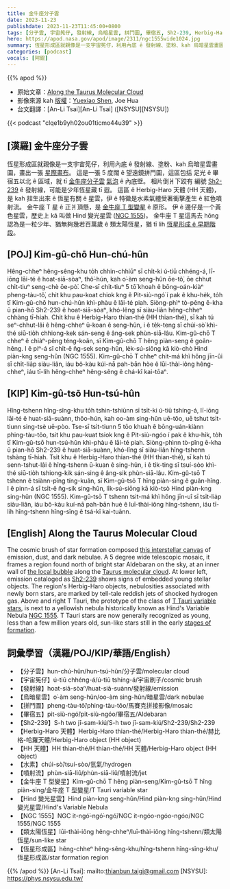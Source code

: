 ```yaml
---
title: 金牛座分子雲
date: 2023-11-23
publishdate: 2023-11-23T11:45:00+0800
tags: [分子雲, 宇宙筅仔, 發射線, 烏暗星雲, 拼鬥圖, 畢宿五, Sh2-239, Herbig-Haro 天體, HH 天體, 水素, 噴射流, 金牛座 T 型變星, 金牛座 T 星, Hind 變光星雲, NGC 1555, 類太陽恆星, 恆星形成區]
hero: https://apod.nasa.gov/apod/image/2311/ngc1555wide1024.jpg
summary: 恆星形成區就親像是一支宇宙筅仔，利用內底 ê 發射線、塗粉、kah 烏暗星雲畫圖，畫出一張星際畫布。
categories: [podcast]
vocals: [阿錕]
---
```


{{% apod %}}

- 原始文章：[Along the Taurus Molecular Cloud](https://apod.nasa.gov/apod/ap231123.html)
- 影像來源 kah [版權][copyright]：[Yuexiao Shen](https://www.flickr.com/people/150464529@N03/), Joe Hua
- 台文翻譯：[An-Li Tsai][An-Li Tsai] ([NSYSU][NSYSU])

{{< podcast "clqe1b9yh02ou01ticmo44u39" >}}

## [漢羅] 金牛座分子雲
恆星形成區就親像是一支宇宙筅仔，利用內底 ê 發射線、塗粉、kah 烏暗星雲畫圖，畫出一張 [星際畫布][this interstellar canvas]。
這是一張 5 度闊 ê 望遠鏡拼鬥圖，這區包括 足光 ê 畢宿五以北 ê 區域，就 tī [金牛座分子雲][Taurus molecular cloud] [氣泡][the local bubble] ê 內底壁。
相片倒爿下跤有 編號 [Sh2-239][Sh2-239] ê 發射線，可能是少年恆星藏 tī 遐。
這區 ê Herbig-Haro 天體 (HH 天體)，是 kah 拄生出來 ê 恆星有關 ê 星雲，伊 ê 特徵是水素氣體受著衝擊產生 ê 紅色噴射流。
金牛座 T 星 ê 正爿頂懸，是 [金牛座 T 型變星][T Tauri variable stars] ê 原形。
伊 ê 邊仔是一个黃色星雲，歷史上 kā 叫做 Hind 變光星雲 ([NGC 1555][NGC 1555])。
金牛座 T 星這馬去 hŏng 認為是一粒少年、猶無夠幾若百萬歲 ê 類太陽恆星，猶 tī lih [恆星形成 ê 早期階段][stages of formation]。

## [POJ] Kim-gû-chō Hun-chú-hûn
Hêng-chheⁿ hêng-sêng-khu to̍h chhin-chhiūⁿ sī chi̍t-ki ú-tiū chhéng-á, lī-iōng lāi-té ê hoat-siā-sòaⁿ, thô͘-hún, kah o͘-àm seng-hûn ōe-tô͘, ōe chhut chi̍t-tiuⁿ seng-chè ōe-pò͘.
Che-sī chi̍t-tiuⁿ 5 tō͘ khoah ê bōng-oán-kiàⁿ pheng-tàu-tô͘, chit khu pau-koat chiok kng ê Pit-siù-ngó͘ í pak ê khu-he̍k, to̍h tī Kim-gû-chō hun-chú-hûn khì-phàu ê lāi-té piah.
Siòng-phìⁿ tò-pêng ē-kha ū pian-hō Sh2-239 ê hoat-siā-sòaⁿ, khó-lêng sī siàu-liân hêng-chheⁿ chhàng tī-hiah.
Chit khu ê Herbig-Haro thian-thé (HH thian-thé), sī kah tú seⁿ-chhut-lâi ê hêng-chheⁿ ū-koan ê seng-hûn, i ê te̍k-teng sī chúi-sò͘ khì-thé siū-tio̍h chhiong-kek sán-seng ê âng-sek phùn-siā-lâu.
Kim-gû-chō T chheⁿ ê chiàⁿ-pêng téng-koân, sī Kim-gû-chō T hêng piàn-seng ê goân-hêng.
I ê piⁿ-á sī chi̍t-ê n̂g-sek seng-hûn, le̍k-sú-siōng kā kiò-chò Hind piàn-kng seng-hûn (NGC 1555).
Kim-gû-chō T chheⁿ chit-má khì hőng jīn-ûi sī chi̍t-lia̍p siàu-liân, iáu bô-kàu kúi-nā pah-bān hòe ê lūi-thài-iông hêng-chheⁿ, iáu tī-lih hêng-chheⁿ hêng-sêng ê chá-kî kai-tōaⁿ.

## [KIP] Kim-gû-tsō Hun-tsú-hûn
Hîng-tshenn hîng-sîng-khu to̍h tshin-tshiūnn sī tsi̍t-ki ú-tiū tshíng-á, lī-iōng lāi-té ê huat-siā-suànn, thôo-hún, kah oo-àm sing-hûn uē-tôo, uē tshut tsi̍t-tiunn sing-tsè uē-pòo.
Tse-sī tsi̍t-tiunn 5 tōo khuah ê bōng-uán-kiànn phing-tàu-tôo, tsit khu pau-kuat tsiok kng ê Pit-siù-ngóo í pak ê khu-hi̍k, to̍h tī Kim-gû-tsō hun-tsú-hûn khì-phàu ê lāi-té piah.
Siòng-phìnn tò-pîng ē-kha ū pian-hō Sh2-239 ê huat-siā-suànn, khó-lîng sī siàu-liân hîng-tshenn tshàng tī-hiah.
Tsit khu ê Herbig-Haro thian-thé (HH thian-thé), sī kah tú senn-tshut-lâi ê hîng-tshenn ū-kuan ê sing-hûn, i ê ti̍k-ting sī tsuí-sòo khì-thé siū-tio̍h tshiong-kik sán-sing ê âng-sik phùn-siā-lâu.
Kim-gû-tsō T tshenn ê tsiànn-pîng tíng-kuân, sī Kim-gû-tsō T hîng piàn-sing ê guân-hîng.
I ê pinn-á sī tsi̍t-ê n̂g-sik sing-hûn, li̍k-sú-siōng kā kiò-tsò Hind piàn-kng sing-hûn (NGC 1555).
Kim-gû-tsō T tshenn tsit-má khì hőng jīn-uî sī tsi̍t-lia̍p siàu-liân, iáu bô-kàu kuí-nā pah-bān huè ê luī-thài-iông hîng-tshenn, iáu tī-lih hîng-tshenn hîng-sîng ê tsá-kî kai-tuānn.

## [English] Along the Taurus Molecular Cloud
The cosmic brush of star formation composed [this interstellar canvas][this interstellar canvas] of emission, dust, and dark nebulae.
A 5 degree wide telescopic mosaic, it frames a region found north of bright star Aldebaran on the sky, at an inner wall of [the local bubble][the local bubble] along the [Taurus molecular cloud][Taurus molecular cloud].
At lower left, emission cataloged as [Sh2-239][Sh2-239] shows signs of embedded young stellar objects.
The region's Herbig-Haro objects, nebulosities associated with newly born stars, are marked by tell-tale reddish jets of shocked hydrogen gas.
Above and right T Tauri, the prototype of the class of [T Tauri variable stars][T Tauri variable stars], is next to a yellowish nebula historically known as Hind's Variable Nebula [NGC 1555][NGC 1555].
T Tauri stars are now generally recognized as young, less than a few million years old, sun-like stars still in the early [stages of formation][stages of formation].

## 詞彙學習（漢羅/POJ/KIP/華語/English）
- 【分子雲】hun-chú-hûn/hun-tsú-hûn/分子雲/molecular cloud
- 【宇宙筅仔】ú-tiū chhéng-á/ú-tiū tshíng-á/宇宙刷子/cosmic brush
- 【發射線】hoat-siā-sòaⁿ/huat-siā-suànn/發射線/emission
- 【烏暗星雲】o͘-àm seng-hûn/oo-àm sing-hûn/暗星雲/dark nebulae
- 【拼鬥圖】pheng-tàu-tô͘/phing-tàu-tôo/馬賽克拼接影像/mosaic
- 【畢宿五】pit-siù-ngó͘/pit-siù-ngóo/畢宿五/Aldebaran
- 【Sh2-239】S-h two jī-sam-kiú/S-h two jī-sam-kiú/Sh2-239/Sh2-239
- 【Herbig-Haro 天體】Herbig-Haro thian-thé/Herbig-Haro thian-thé/赫比格-哈羅天體/Herbig-Haro object (HH object)
- 【HH 天體】HH thian-thé/H thian-thé/HH 天體/Herbig-Haro object (HH object)
- 【水素】chúi-sò͘/tsuí-sòo/氫氣/hydrogen
- 【噴射流】phùn-siā-liû/phùn-siā-liû/噴射流/jet
- 【金牛座 T 型變星】Kim-gû-chō T hêng piàn-seng/Kim-gû-tsō T hîng piàn-sing/金牛座 T 型變星/T Tauri variable star
- 【Hind 變光星雲】Hind piàn-kng seng-hûn/Hind piàn-kng sing-hûn/Hind 變光星雲/Hind's Variable Nebula
- 【NGC 1555】NGC it-ngó͘-ngó͘-ngó͘/NGC it-ngóo-ngóo-ngóo/NGC 1555/NGC 1555
- 【類太陽恆星】lūi-thài-iông hêng-chheⁿ/luī-thài-iông hîng-tshenn/類太陽恆星/sun-like star
- 【恆星形成區】hêng-chheⁿ hêng-sêng-khu/hîng-tshenn hîng-sîng-khu/恆星形成區/star formation region

{{% /apod %}}
[An-Li Tsai]: mailto:thianbun.taigi@gmail.com
[NSYSU]: https://phys.nsysu.edu.tw/

[copyright]: https://apod.nasa.gov/apod/fap/lib/about_apod.html#srapply
[License]: https://creativecommons.org/licenses/by/2.0/

[this interstellar canvas]:https://www.flickr.com/photos/150464529@N03/53336219347/
[the local bubble]:https://skyandtelescope.org/astronomy-news/1000-light-year-bubble-is-the-source-of-all-nearby-baby-stars/?utm_source=cc&utm_medium=newsletter
[Taurus molecular cloud]:https://apod.nasa.gov/apod/ap111117.html
[Sh2-239]:https://apod.nasa.gov/apod/ap111208.html
[T Tauri variable stars]:https://www.aavso.org/vsots_ttau
[NGC 1555]:https://apod.nasa.gov/apod/ap220210.html
[stages of formation]:https://universe.nasa.gov/stars/basics/
